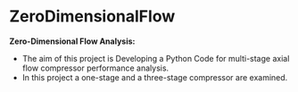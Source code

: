 # ZeroDimensionalFlow
**Zero-Dimensional Flow Analysis:**

- The aim of this project is Developing a Python Code for multi-stage axial flow compressor performance analysis.
- In this project a one-stage and a three-stage compressor are examined.

